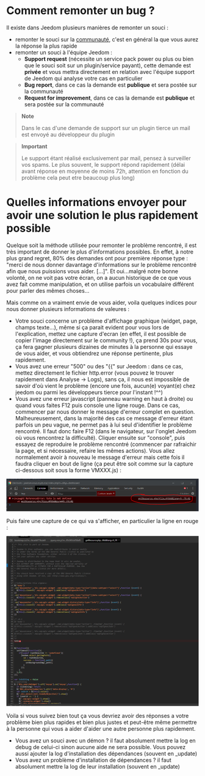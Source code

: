 # Comment remonter un bug ?

Il existe dans Jeedom plusieurs manières de remonter un souci : 

- remonter le souci sur la [communauté](https://community.jeedom.com), c'est en général la que vous aurez la réponse la plus rapide
- remonter un souci à l'équipe Jeedom : 
  - **Support request** (nécessite un service pack power ou plus ou bien que le souci soit sur un plugin/service payant), cette demande est **privée** et vous mettra directement en relation avec l'équipe support de Jeedom qui analyse votre cas en particulier
  - **Bug report**, dans ce cas la demande est **publique** et sera postée sur la communauté
  - **Request for improvement**, dans ce cas la demande est **publique** et sera postée sur la communauté

>**Note**
>
>Dans le cas d'une demande de support sur un plugin tierce un mail est envoyé au développeur du plugin

>**Important**
>
>Le support étant réalisé exclusivement par mail, pensez à surveiller vos spams. Le plus souvent, le support répond rapidement (délai avant réponse en moyenne de moins 72h, attention en fonction du problème cela peut etre beaucoup plus long)

# Quelles informations envoyer pour avoir une solution le plus rapidement possible

Quelque soit la méthode utilisée pour remonter le problème rencontré, il est très important de donner le plus d'informations possibles. En effet, à notre plus grand regret, 80% des demandes ont pour première réponse type : "merci de nous donner davantage d'informations sur le problème rencontré afin que nous puissions vous aider. [...]". Et oui...malgré notre bonne volonté, on ne voit pas votre écran, on a aucun historique de ce que vous avez fait comme manipulation, et on utilise parfois un vocabulaire différent pour parler des mêmes choses...

Mais comme on a vraiment envie de vous aider, voila quelques indices pour nous donner plusieurs informations de valeures : 

- Votre souci concerne un problème d'affichage graphique (widget, page, champs texte...), même si ça parait evident pour vous lors de l'explication, mettez une capture d'ecran (en effet, il est possible de copier l'image directement sur le community !), ça prend 30s pour vous, ça fera gagner plusieurs dizaines de minutes à la personne qui essaye de vous aider, et vous obtiendrez une réponse pertinente, plus rapidement.
- Vous avez une erreur "500" ou des "\{\{" sur Jeedom : dans ce cas, mettez directement le fichier http.error (vous pouvez le trouver rapidement dans Analyse -> Logs), sans ça, il nous est impossible de savoir d'où vient le problème (encore une fois, aucun(e) voyant(e) chez jeedom ou parmi les développeurs tierce pour l'instant !^^)
- Vous avez une erreur javascript (panneau warning en haut à droite) ou quand vous faites F12 puis console une ligne rouge. Dans ce cas, commencer par nous donner le message d'erreur complet en question. Malheureusement, dans la majorité des cas ce message d'erreur étant parfois un peu vague, ne permet pas à lui seul d'identifier le problème rencontré. Il faut donc faire F12 (dans le navigateur, sur l'onglet Jeedom où vous rencontrez la difficulté). Cliquer ensuite sur "console", puis essayez de reproduire le problème rencontré (commencer par rafraichir la page, et si nécessaire, refaire les mêmes actions). Vous allez normalement avoir à nouveau le message d'erreur mais cette fois il faudra cliquer en bout de ligne (ça peut être soit comme sur la capture ci-dessous soit sous la forme VMXXX.js) : 

![remonter_un_bug001](images/remonter_un_bug001.png)

Puis faire une capture de ce qui va s'afficher, en particulier la ligne en rouge : 

![remonter_un_bug002](images/remonter_un_bug002.png)

Voila si vous suivez bien tout ça vous devriez avoir des réponses a votre problème bien plus rapides et bien plus justes et peut-être même permettre à la personne qui vous a aider d'aider une autre personne plus rapidement.

- Vous avez un souci avec un démon ? il faut absolument mettre la log en debug de celui-ci sinon aucune aide ne sera possible. Vous pouvez aussi ajouter la log d'installation des dépendances (souvent en \_update)
- Vous avez un problème d'installation de dépendances ? il faut absolument mettre la log de leur installation (souvent en \_update)
